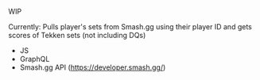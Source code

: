 WIP

Currently: Pulls player's sets from Smash.gg using their player ID and gets scores of Tekken sets (not including DQs)

* JS
* GraphQL
* Smash.gg API (https://developer.smash.gg/)

